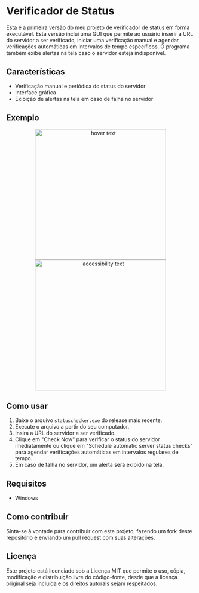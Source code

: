 # Verificador de Status

Esta é a primeira versão do meu projeto de verificador de status em forma executável. Esta versão inclui uma GUI que permite ao usuário inserir a URL do servidor a ser verificado, iniciar uma verificação manual e agendar verificações automáticas em intervalos de tempo específicos. O programa também exibe alertas na tela caso o servidor esteja indisponível.

## Características

- Verificação manual e periódica do status do servidor
- Interface gráfica
- Exibição de alertas na tela em caso de falha no servidor

## Exemplo

<p align="center">
  <img src="https://user-images.githubusercontent.com/50200471/230754162-50cfa742-94c8-48b5-beb9-078f5b7f7c8c.png" width="350" title="hover text">
  <img src="https://user-images.githubusercontent.com/50200471/230754175-88a080bd-6cbb-4b05-9e61-452ecc0feb51.png" width="350" alt="accessibility text">
</p>

## Como usar

1. Baixe o arquivo `statuschecker.exe` do release mais recente.
2. Execute o arquivo a partir do seu computador.
3. Insira a URL do servidor a ser verificado.
4. Clique em "Check Now" para verificar o status do servidor imediatamente ou clique em "Schedule automatic server status checks" para agendar verificações automáticas em intervalos regulares de tempo.
5. Em caso de falha no servidor, um alerta será exibido na tela.

## Requisitos

- Windows

## Como contribuir

Sinta-se à vontade para contribuir com este projeto, fazendo um fork deste repositório e enviando um pull request com suas alterações.

## Licença

Este projeto está licenciado sob a Licença MIT que permite o uso, cópia, modificação e distribuição livre do código-fonte, desde que a licença original seja incluída e os direitos autorais sejam respeitados.
